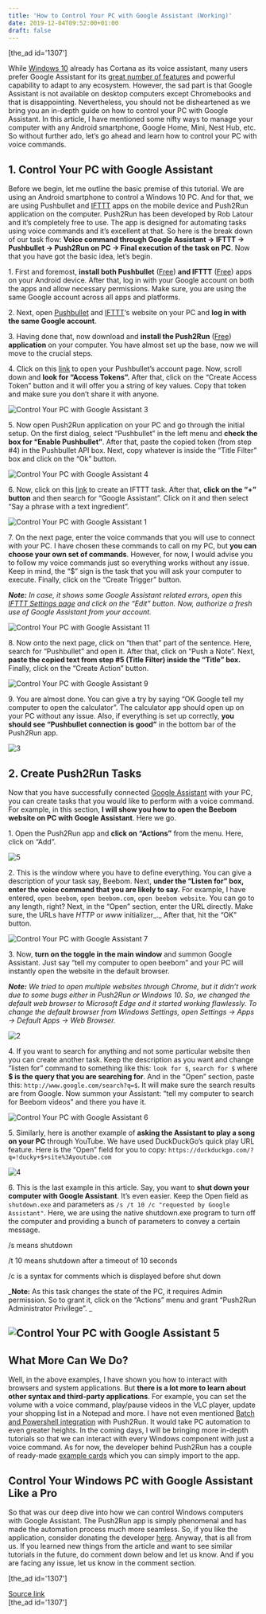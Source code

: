 ```yaml
---
title: 'How to Control Your PC with Google Assistant (Working)'
date: 2019-12-04T09:52:00+01:00
draft: false
---
```


\[the\_ad id='1307'\]  
  

  

While [Windows 10](https://beebom.com/windows-10-updates/) already has Cortana as its voice assistant, many users prefer Google Assistant for its [great number of features](https://beebom.com/google-assistant-tricks/) and powerful capability to adapt to any ecosystem. However, the sad part is that Google Assistant is not available on desktop computers except Chromebooks and that is disappointing. Nevertheless, you should not be disheartened as we bring you an in-depth guide on how to control your PC with Google Assistant. In this article, I have mentioned some nifty ways to manage your computer with any Android smartphone, Google Home, Mini, Nest Hub, etc. So without further ado, let’s go ahead and learn how to control your PC with voice commands.  

1\. Control Your PC with Google Assistant
-----------------------------------------

  

Before we begin, let me outline the basic premise of this tutorial. We are using an Android smartphone to control a Windows 10 PC. And for that, we are using Pushbullet and [IFTTT](https://beebom.com/google-assistant-ifttt-recipes/) apps on the mobile device and Push2Run application on the computer. Push2Run has been developed by Rob Latour and it’s completely free to use. The app is designed for automating tasks using voice commands and it’s excellent at that. So here is the break down of our task flow: **Voice command through Google Assistant -> IFTTT -> Pushbullet -> Push2Run on PC -> Final execution of the task on PC**. Now that you have got the basic idea, let’s begin.  

1\. First and foremost, **install both Pushbullet** ([Free](https://play.google.com/store/apps/details?id=com.pushbullet.android&hl=en_IN)) **and IFTTT** ([Free](https://play.google.com/store/apps/details?id=com.ifttt.ifttt&hl=en_IN)) apps on your Android device. After that, log in with your Google account on both the apps and allow necessary permissions. Make sure, you are using the same Google account across all apps and platforms.  

2\. Next, open [Pushbullet](https://www.pushbullet.com/) and [IFTTT](https://ifttt.com/)‘s website on your PC and **log in with the same Google account**.  

3\. Having done that, now download and **install the Push2Run** ([Free](https://ifttt.com/)) **application** on your computer. You have almost set up the base, now we will move to the crucial steps.  

4\. Click on this [link](https://www.pushbullet.com/#settings/account) to open your Pushbullet’s account page. Now, scroll down and **look for “Access Tokens”.** After that, click on the “Create Access Token” button and it will offer you a string of key values. Copy that token and make sure you don’t share it with anyone.  

![Control Your PC with Google Assistant 3](https://beebom.com/wp-content/uploads/2019/12/Control-Your-PC-with-Google-Assistant-3.jpg)

5\. Now open Push2Run application on your PC and go through the initial setup. On the first dialog, select “Pushbullet” in the left menu and **check the box for “Enable Pushbullet”**. After that, paste the copied token (from step #4) in the Pushbullet API box. Next, copy whatever is inside the “Title Filter” box and click on the “Ok” button.  

![Control Your PC with Google Assistant 4](https://beebom.com/wp-content/uploads/2019/12/Control-Your-PC-with-Google-Assistant-4.jpg)

  
  

  

6\. Now, click on this [link](https://ifttt.com/create) to create an IFTTT task. After that, **click on the “+” button** and then search for “Google Assistant”. Click on it and then select “Say a phrase with a text ingredient”.  

![Control Your PC with Google Assistant 1](https://beebom.com/wp-content/uploads/2019/12/Control-Your-PC-with-Google-Assistant-1.jpg)

7\. On the next page, enter the voice commands that you will use to connect with your PC. I have chosen these commands to call on my PC, but **you can choose your own set of commands**. However, for now, I would advise you to follow my voice commands just so everything works without any issue. Keep in mind, the “$” sign is the task that you will ask your computer to execute. Finally, click on the “Create Trigger” button.  

_**Note:** In case, it shows some Google Assistant related errors, open this [IFTTT Settings page](https://ifttt.com/google_assistant/settings) and click on the “Edit” button. Now, authorize a fresh use of Google Assistant from your account._  

![Control Your PC with Google Assistant 11](https://beebom.com/wp-content/uploads/2019/12/Control-Your-PC-with-Google-Assistant-11.jpg)

8\. Now onto the next page, click on “then that” part of the sentence. Here, search for “Pushbullet” and open it. After that, click on “Push a Note”. Next, **paste the copied text from step #5 (Title Filter) inside the “Title” box.** Finally, click on the “Create Action” button.  

![Control Your PC with Google Assistant 9](https://beebom.com/wp-content/uploads/2019/12/Control-Your-PC-with-Google-Assistant-9.jpg)

9\. You are almost done. You can give a try by saying “OK Google tell my computer to open the calculator”. The calculator app should open up on your PC without any issue. Also, if everything is set up correctly, **you should see “Pushbullet connection is good”** in the bottom bar of the Push2Run app.  

![3](https://beebom.com/wp-content/uploads/2019/12/3.jpg)

  
  

  

2\. Create Push2Run Tasks
-------------------------

  

Now that you have successfully connected [Google Assistant](https://beebom.com/google-assistant-commands/) with your PC, you can create tasks that you would like to perform with a voice command. For example, in this section, **I will show you how to open the Beebom website on PC with Google Assistant**. Here we go.  

1\. Open the Push2Run app and **click on “Actions”** from the menu. Here, click on “Add”.  

![5](https://beebom.com/wp-content/uploads/2019/12/Control-Your-PC-with-Google-Assistant-10.jpg)

2\. This is the window where you have to define everything. You can give a description of your task say, Beebom. Next, **under the “Listen for” box, enter the voice command that you are likely to say.** For example, I have entered, `open beebom`, `open beebom.com`, `open beebom website`. You can go to any length, right? Next, in the “Open” section, enter the URL directly. Make sure, the URLs have _HTTP_ or _www_ initializer_._ After that, hit the “OK” button.  

![Control Your PC with Google Assistant 7](https://beebom.com/wp-content/uploads/2019/12/Control-Your-PC-with-Google-Assistant-7.jpg)

3\. Now, **turn on the toggle in the main window** and summon Google Assistant. Just say “tell my computer to open beebom” and your PC will instantly open the website in the default browser.  

_**Note:** We tried to open multiple websites through Chrome, but it didn’t work due to some bugs either in Push2Run or Windows 10. So, we changed the default web browser to Microsoft Edge and it started working flawlessly. To change the default browser from Windows Settings, open Settings -> Apps -> Default Apps -> Web Browser._  

![2](https://beebom.com/wp-content/uploads/2019/12/2-1.jpg)

4\. If you want to search for anything and not some particular website then you can create another task. Keep the description as you want and change “listen for” command to something like this: `look for $`, `search for $` where **$ is the query that you are searching for**. And in the “Open” section, paste this: `http://www.google.com/search?q=$`. It will make sure the search results are from Google. Now summon your Assistant: “tell my computer to search for Beebom videos” and there you have it.

  
  

  

![Control Your PC with Google Assistant 6](https://beebom.com/wp-content/uploads/2019/12/Control-Your-PC-with-Google-Assistant-6.jpg)

5\. Similarly, here is another example of **asking the Assistant to play a song on your PC** through YouTube. We have used DuckDuckGo’s quick play URL feature. Here is the “Open” field for you to copy: `https://duckduckgo.com/?q=!ducky+$+site%3Ayoutube.com`  

![4](https://beebom.com/wp-content/uploads/2019/12/Control-Your-PC-with-Google-Assistant-8.jpg)

6\. This is the last example in this article. Say, you want to **shut down your computer with Google Assistant**. It’s even easier. Keep the Open field as `shutdown.exe` and parameters as `/s /t 10 /c "requested by Google Assistant"`. Here, we are using the native shutdown.exe program to turn off the computer and providing a bunch of parameters to convey a certain message.  

/s means shutdown  

/t 10 means shutdown after a timeout of 10 seconds  

/c is a syntax for comments which is displayed before shut down  

_**Note:** As this task changes the state of the PC, it requires Admin permission. So to grant it, click on the “Actions” menu and grant “Push2Run Administrator Privilege”. _  

![Control Your PC with Google Assistant 5](https://beebom.com/wp-content/uploads/2019/12/Control-Your-PC-with-Google-Assistant-5.jpg)
-------------------------------------------------------------------------------------------------------------------------------------

  

What More Can We Do?
--------------------

  

Well, in the above examples, I have shown you how to interact with browsers and system applications. But **there is a lot more to learn about other syntax and third-party applications**. For example, you can set the volume with a voice command, play/pause videos in the VLC player, update your shopping list in a Notepad and more. I have not even mentioned [Batch and Powershell integration](https://beebom.com/how-automate-tasks-windows-10-save-time/) with Push2Run. It would take PC automation to even greater heights. In the coming days, I will be bringing more in-depth tutorials so that we can interact with every Windows component with just a voice command. As for now, the developer behind Push2Run has a couple of ready-made [example cards](https://push2run.com/examplecards.html) which you can simply import to the app.  

Control Your Windows PC with Google Assistant Like a Pro
--------------------------------------------------------

  

So that was our deep dive into how we can control Windows computers with Google Assistant. The Push2Run app is simply phenomenal and has made the automation process much more seamless. So, if you like the application, consider donating the developer [here](https://push2run.com/donate.html). Anyway, that is all from us. If you learned new things from the article and want to see similar tutorials in the future, do comment down below and let us know. And if you are facing any issue, let us know in the comment section.  

  
  
\[the\_ad id='1307'\]  
  
[Source link](https://beebom.com/how-control-pc-with-google-assistant/)  
\[the\_ad id='1307'\]